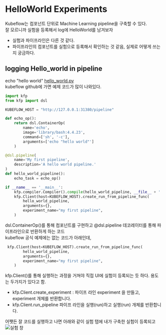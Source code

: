 # HelloWorld Experiments

Kubeflow는 컴포넌트 단위로 Machine Learning pipeline을 구축할 수 있다. <br/>
잘 모르니까 실험을 등록해서 log에 HelloWorld를 남겨보자 <br/>
+ 실험과 파이프라인은 다른 것 같다.  <br/>
+ 파이프라인의 컴포넌트를 실험으로 등록해서 확인하는 것 같음, 실제로 어떻게 쓰는지 궁금하다.<br/>

## logging Hello_world in pipeline
echo "hello world" [hello_world.py](https://github.com/kubeflow/pipelines/blob/0.1.40/samples/core/helloworld/hello_world.py) <br/>
kubeflow github에 가면 예제 코드가 많이 나와있다. 

```python
import kfp
from kfp import dsl

KUBEFLOW_HOST = "http://127.0.0.1:31380/pipeline"

def echo_op():
    return dsl.ContainerOp(
        name='echo',
        image='library/bash:4.4.23',
        command=['sh', '-c'],
        arguments=['echo "hello world"']
    )

@dsl.pipeline(
    name='My first pipeline',
    description='A hello world pipeline.'
)
def hello_world_pipeline():
    echo_task = echo_op()

if __name__ == '__main__':
    kfp.compiler.Compiler().compile(hello_world_pipeline, __file__ + '.yaml')
    kfp.Client(host=KUBEFLOW_HOST).create_run_from_pipeline_func(
        hello_world_pipeline,
        arguments={},
        experiment_name="my first pipeline",
    )
```

dsl.ContainerOp()를 통해 컴포넌트를 구현하고 @dsl.pipeline 데코레이터를 통해 파이프라인으로 반환하게 하는 코드 <br/>
kubeflow 공식 예제에는 없는 코드가 아래인데, <br/>

```python
 kfp.Client(host=KUBEFLOW_HOST).create_run_from_pipeline_func(
        hello_world_pipeline,
        arguments={},
        experiment_name="my first pipeline",
    )
```
kfp.Client()를 통해 실행하는 과정을 거쳐야 직접 UI에 실험이 등록되는 듯 하다. 용도는 두가지가 있다고 함. <br/>
- kfp.Client.create_experiment : 파이프 라인 experiment 을 만들고, experiment  개체를 반환합니다.
- kfp.Client.run_pipeline 파이프 라인을 실행(run)하고 실행(run) 개체를 반환합니다.

어쨋든 잘 코드를 실행하고 나면 아래와 같이 실험 탭에 내가 구축한 실험이 등록되고<br/>
![실험 창](https://user-images.githubusercontent.com/45285053/135752307-bee2b0da-c284-44b4-9877-770ada6c9087.PNG)

<br/>

<br/>

